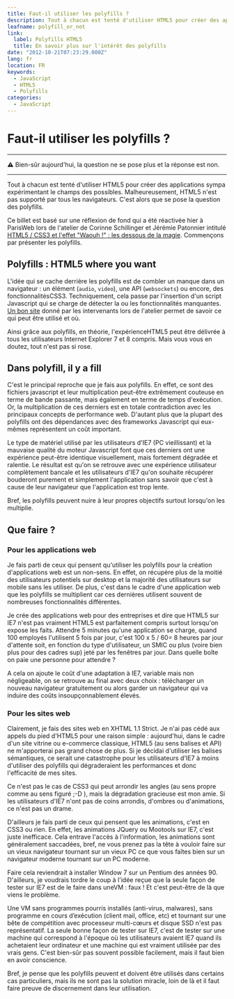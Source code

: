```yaml
---
title: Faut-il utiliser les polyfills ?
description: Tout à chacun est tenté d'utiliser HTML5 pour créer des applications sympa expérimentant le champs des possibles. Malheureusement, HTML5 n'est pas supporté par tous les navigateurs. C'est alors que se pose la question des polyfills.
leafname: polyfill_or_not
link:
  label: Polyfills HTML5
  title: En savoir plus sur l'intérêt des polyfills
date: "2012-10-21T07:23:29.000Z"
lang: fr
location: FR
keywords:
  - JavaScript
  - HTML5
  - Polyfills
categories:
  - JavaScript
---
```


# Faut-il utiliser les polyfills ?

---

⚠ Bien-sûr aujourd'hui, la question ne se pose plus et la réponse est non.

---

Tout à chacun est tenté d'utiliser HTML5 pour créer des applications sympa expérimentant le champs des possibles. Malheureusement, HTML5 n'est pas supporté par tous les navigateurs. C'est alors que se pose la question des polyfills.

Ce billet est basé sur une réflexion de fond qui a été réactivée hier à ParisWeb lors de l'atelier de Corinne Schillinger et Jérémie Patonnier intitulé [HTML5 / CSS3 et l'effet "Waouh !" : les dessous de la magie](http://www.paris-web.fr/2012/ateliers/html5css3-et-leffet-waouh-les-dessous-de-la-magie.php "Voir la fiche de l'atelier"). Commençons par présenter les polyfills.

## Polyfills : HTML5 where you want

L'idée qui se cache derrière les polyfills est de combler un manque dans un navigateur : un élément (`audio`, `video`), une API (`websockets`) ou encore, des fonctionnalitésCSS3. Techniquement, cela passe par l'insertion d'un script Javascript qui se charge de détecter la ou les fonctionnalités manquantes. [Un bon site](http://html5please.com/ "Visiter HTML5Please.com") donné par les intervenants lors de l'atelier permet de savoir ce qui peut être utilisé et où.

Ainsi grâce aux polyfills, en théorie, l'expérienceHTML5 peut être délivrée à tous les utilisateurs Internet Explorer 7 et 8 compris. Mais vous vous en doutez, tout n'est pas si rose.

## Dans polyfill, il y a fill

C'est le principal reproche que je fais aux polyfills. En effet, ce sont des fichiers javascript et leur multiplication peut-être extrêmement couteuse en terme de bande passante, mais également en terme de temps d'exécution. Or, la multiplication de ces derniers est en totale contradiction avec les principaux concepts de performance web. D'autant plus que la plupart des polyfills ont des dépendances avec des frameworks Javascript qui eux-mêmes représentent un coût important.

Le type de matériel utilisé par les utilisateurs d'IE7 (PC vieillissant) et la mauvaise qualité du moteur Javascript font que ces derniers ont une expérience peut-être identique visuellement, mais fortement dégradée et ralentie. Le résultat est qu'on se retrouve avec une expérience utilisateur complètement bancale et les utilisateurs d'IE7 qu'on souhaite récupérer bouderont purement et simplement l'application sans savoir que c'est à cause de leur navigateur que l'application est trop lente.

Bref, les polyfills peuvent nuire à leur propres objectifs surtout lorsqu'on les multiplie.

## Que faire ?

### Pour les applications web

Je fais parti de ceux qui pensent qu'utiliser les polyfills pour la création d'applications web est un non-sens. En effet, on récupère plus de la moitié des utilisateurs potentiels sur desktop et la majorité des utilisateurs sur mobile sans les utiliser. De plus, c'est dans le cadre d'une application web que les polyfills se multiplient car ces dernières utilisent souvent de nombreuses fonctionnalités différentes.

Je crée des applications web pour des entreprises et dire que HTML5 sur IE7 n'est pas vraiment HTML5 est parfaitement compris surtout lorsqu'on expose les faits. Attendre 5 minutes qu'une application se charge, quand 100 employés l'utilisent 5 fois par jour, c'est 100 x 5 / 60= 8 heures par jour d'attente soit, en fonction du type d'utilisateur, un SMIC ou plus (voire bien plus pour des cadres sup) jeté par les fenêtres par jour. Dans quelle boîte on paie une personne pour attendre ?

A cela on ajoute le coût d'une adaptation à IE7, variable mais non négligeable, on se retrouve au final avec deux choix : télécharger un nouveau navigateur gratuitement ou alors garder un navigateur qui va induire des coûts insoupçonnablement élevés.

### Pour les sites web

Clairement, je fais des sites web en XHTML 1.1 Strict. Je n'ai pas cédé aux appels du pied d'HTML5 pour une raison simple : aujourd'hui, dans le cadre d'un site vitrine ou e-commerce classique, HTML5 (au sens balises et API) ne m'apporterai pas grand chose de plus. Si je décidai d'utiliser les balises sémantiques, ce serait une catastrophe pour les utilisateurs d'IE7 à moins d'utiliser des polyfills qui dégraderaient les performances et donc l'efficacité de mes sites.

Ce n'est pas le cas de CSS3 qui peut arrondir les angles (au sens propre comme au sens figuré ;-D ), mais la dégradation gracieuse est mon amie. Si les utilisateurs d'IE7 n'ont pas de coins arrondis, d'ombres ou d'animations, ce n'est pas un drame.

D'ailleurs je fais parti de ceux qui pensent que les animations, c'est en CSS3 ou rien. En effet, les animations JQuery ou Mootools sur IE7, c'est juste inefficace. Cela entrave l'accès à l'information, les animations sont généralement saccadées, bref, ne vous prenez pas la tête à vouloir faire sur un vieux navigateur tournant sur un vieux PC ce que vous faîtes bien sur un navigateur moderne tournant sur un PC moderne.

Faire cela reviendrait à installer Window 7 sur un Pentium des années 90\. D'ailleurs, je voudrais tordre le coup à l'idée reçue que la seule façon de tester sur IE7 est de le faire dans uneVM : faux ! Et c'est peut-être de là que viens le problème.

Une VM sans programmes pourris installés (anti-virus, malwares), sans programme en cours d’exécution (client mail, office, etc) et tournant sur une bête de compétition avec processeur multi-cœurs et disque SSD n'est pas représentatif. La seule bonne façon de tester sur IE7, c'est de tester sur une machine qui correspond à l'époque où les utilisateurs avaient IE7 quand ils achetaient leur ordinateur et une machine qui est vraiment utilisée par des vrais gens. C'est bien-sûr pas souvent possible facilement, mais il faut bien en avoir conscience.

Bref, je pense que les polyfills peuvent et doivent être utilisés dans certains cas particuliers, mais ils ne sont pas la solution miracle, loin de là et il faut faire preuve de discernement dans leur utilisation.
